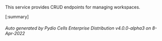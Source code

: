






This service provides CRUD endpoints for managing workspaces.

[:summary]

###### Auto generated by Pydio Cells Enterprise Distribution v4.0.0-alpha3 on 8-Apr-2022
